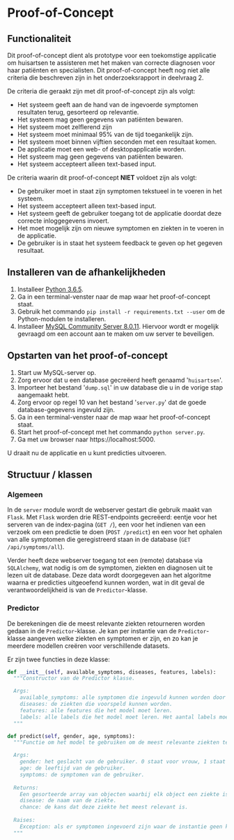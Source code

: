 # Proof-of-Concept

## Functionaliteit

Dit proof-of-concept dient als prototype voor een toekomstige applicatie om huisartsen te assisteren met het maken van correcte diagnosen voor haar patiënten en specialisten. Dit proof-of-concept heeft nog niet alle criteria die beschreven zijn in het onderzoeksrapport in deelvraag 2.

De criteria die geraakt zijn met dit proof-of-concept zijn als volgt:

- Het systeem geeft aan de hand van de ingevoerde symptomen resultaten terug, gesorteerd op relevantie.
- Het systeem mag geen gegevens van patiënten bewaren.
- Het systeem moet zelflerend zijn
- Het systeem moet minimaal 95% van de tijd toegankelijk zijn.
- Het systeem moet binnen vijftien seconden met een resultaat komen.
- De applicatie moet een web- of desktopapplicatie worden.
- Het systeem mag geen gegevens van patiënten bewaren.
- Het systeem accepteert alleen text-based input.

De criteria waarin dit proof-of-concept **NIET** voldoet zijn als volgt:

- De gebruiker moet in staat zijn symptomen tekstueel in te voeren in het systeem.
- Het systeem accepteert alleen text-based input.
- Het systeem geeft de gebruiker toegang tot de applicatie doordat deze correcte inloggegevens invoert. 
- Het moet mogelijk zijn om nieuwe symptomen en ziekten in te voeren in de applicatie.
- De gebruiker is in staat het systeem feedback te geven op het gegeven resultaat.

## Installeren van de afhankelijkheden

1. Installeer [Python 3.6.5](https://www.python.org/downloads/release/python-365/).
2. Ga in een terminal-venster naar de map waar het proof-of-concept staat.
3. Gebruik het commando `pip install -r requirements.txt --user` om de Python-modulen te installeren.
4. Installeer [MySQL Community Server 8.0.11](https://dev.mysql.com/downloads/mysql/). Hiervoor wordt er mogelijk gevraagd om een account aan te maken om uw server te beveiligen.

## Opstarten van het proof-of-concept

1. Start uw MySQL-server op.
2. Zorg ervoor dat u een database gecreëerd heeft genaamd '`huisartsen`'.
3. Importeer het bestand '`dump.sql`' in uw database die u in de vorige stap aangemaakt hebt.
4. Zorg ervoor op regel 10 van het bestand '`server.py`' dat de goede database-gegevens ingevuld zijn.
5. Ga in een terminal-venster naar de map waar het proof-of-concept staat.
6. Start het proof-of-concept met het commando `python server.py`.
7. Ga met uw browser naar https://localhost:5000.

U draait nu de applicatie en u kunt predicties uitvoeren.

## Structuur / klassen

### Algemeen

In de `server` module wordt de webserver gestart die gebruik maakt van `Flask`. Met `Flask` worden drie REST-endpoints gecreëerd: eentje voor het serveren van de index-pagina (`GET /`), een voor het indienen van een verzoek om een predictie te doen (`POST /predict`) en een voor het ophalen van alle symptomen die geregistreerd staan in de database (`GET /api/symptoms/all`).

Verder heeft deze webserver toegang tot een (remote) database via `SQLAlchemy`, wat nodig is om de symptomen, ziekten en diagnosen uit te lezen uit de database. Deze data wordt doorgegeven aan het algoritme waarna er predicties uitgeoefend kunnen worden, wat in dit geval de verantwoordelijkheid is van de `Predictor`-klasse. 

### Predictor

De berekeningen die de meest relevante ziekten retourneren worden gedaan in de `Predictor`-klasse. Je kan per instantie van de `Predictor`-klasse aangeven welke ziekten en symptomen er zijn, en zo kan je meerdere modellen creëren voor verschillende datasets.

Er zijn twee functies in deze klasse:

```python
def __init__(self, available_symptoms, diseases, features, labels):
  """Constructor van de Predictor klasse.

  Args:
    available_symptoms: alle symptomen die ingevuld kunnen worden door de gebruiker.
    diseases: de ziekten die voorspeld kunnen worden.
    features: alle features die het model moet leren.
    labels: alle labels die het model moet leren. Het aantal labels moet gelijk zijn aan de aantal rijen voor de features.
  """
```

```python
def predict(self, gender, age, symptoms):
  """Functie om het model te gebruiken om de meest relevante ziekten te voorspellen.

  Args:
    gender: het geslacht van de gebruiker. 0 staat voor vrouw, 1 staat voor man.
    age: de leeftijd van de gebruiker.
    symptoms: de symptomen van de gebruiker.
  
  Returns:
    Een gesorteerde array van objecten waarbij elk object een ziekte is met de volgende twee keys:
    disease: de naam van de ziekte.
    chance: de kans dat deze ziekte het meest relevant is.
  
  Raises:
    Exception: als er symptomen ingevoerd zijn waar de instantie geen kennis over beschikt.
  """
```